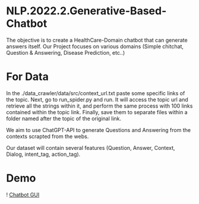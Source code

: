 # NLP.2022.2.Generative-Based-Chatbot

The objective is to create a HealthCare-Domain chatbot that can generate answers itself.
Our Project focuses on various domains (Simple chitchat, Question & Answering, Disease Prediction, etc..)

# For Data

In the ./data_crawler/data/src/context_url.txt paste some specific links of the topic. 
Next, go to run_spider.py and run. It will access the topic url and retrieve all the strings within it, and perform the same process with 100 links contained within the topic link. Finally, save them to separate files within a folder named after the topic of the original link. 

We aim to use ChatGPT-API to generate Questions and Answering from the contexts scrapted from the webs.

Our dataset will contain several features (Question, Answer, Context, Dialog, intent_tag, action_tag).

# Demo
! [Chatbot GUI](https://github.com/quangbinh113/NLP.2022.2.Generative-Based-Chatbot/blob/GUI/images/demo.jpg)

